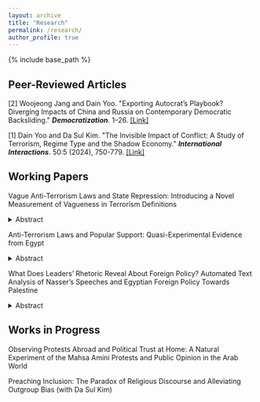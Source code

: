 ```yaml
---
layout: archive
title: "Research"
permalink: /research/
author_profile: true
---
```



{% include base_path %}

## Peer-Reviewed Articles
[2] Woojeong Jang and Dain Yoo. "Exporting Autocrat’s Playbook? Diverging Impacts of China and Russia on Contemporary Democratic Backsliding." **_Democratization_**. 1–26. [[Link]](https://www.tandfonline.com/doi/full/10.1080/13510347.2024.2434662#d1e314) 

[1] Dain Yoo and Da Sul Kim. "The Invisible Impact of Conflict: A Study of Terrorism, Regime Type and the Shadow Economy." **_International Interactions_**. 50:5 (2024), 750-779. [[Link]](https://www.tandfonline.com/doi/full/10.1080/03050629.2024.2374364) 

## Working Papers

Vague Anti-Terrorism Laws and State Repression: Introducing a Novel Measurement of Vagueness in Terrorism Definitions 
<details>
  <summary>Abstract</summary>
Why do some anti-terrorism laws (ATLs) result in greater repression than others? Despite growing concern over governments frequently exploiting vague and broad ATLs to suppress dissent, systematic evidence of their political consequences remains limited. To address this empirical gap, I develop a novel measurement of vagueness in terrorism definitions within domestic ATLs by incorporating text similarity scores with international standards, identifying the presence of “weasel words,” and assessing the inclusion of exclusionary clauses. I argue that ATLs with more vague definitions are more likely to result in higher levels of state repression upon enactment. My findings reveal that such laws are associated with increased violations of physical integrity, greater restrictions on civil liberties, and heightened media censorship compared to ATLs with precise definitions aligned with international standards. However, I find mixed results for digital repression, suggesting that online spaces may exhibit some resilience against autocratic overreach. This study deepens our understanding of how the legal language in security laws shapes democratic practices, offering new insights into the literature on counterterrorism and human rights.
</details>

Anti-Terrorism Laws and Popular Support: Quasi-Experimental Evidence from Egypt
<details>
  <summary>Abstract</summary>
When do repressive laws foster political support in nondemocracies? While existing literature often treats repression and co-optation as distinct strategies for authoritarian resilience – the former inciting fear and the latter cultivating loyalty – this paper delves into the nuanced role of selective repression in generating political support. With a regional focus on the Middle East and North Africa, I argue that vague anti-terrorism laws (ATLs), when linked to selective targeting, can mitigate fears of widespread repression, thereby fostering indirect support. Utilizing data from the Arab Barometer and Arab Opinion Index, I analyze patterns of political support across seven Arab countries and present evidence from a natural experiment in Egypt. I find that the enactment of Anti-Terrorism Law No. 94 (2015) led to an increase in indirect support for the regime and that the effect is marginal on outgroup distrust. By conducting a text analysis of the front-page headlines of _Al-Ahram_, I further demonstrate a discernible shift in the news coverage which increasingly emphasized security and legal topics in the post-ATL period.
</details>

What Does Leaders’ Rhetoric Reveal About Foreign Policy? Automated Text Analysis of Nasser’s Speeches and Egyptian Foreign Policy Towards Palestine
<details>
  <summary>Abstract</summary>
Does the Arab-Israeli conflict unite or divide Arab countries? Focusing on Egypt’s foreign policy orientation toward Palestine and Israel during the 1960s, this paper argues that the escalation of the Arab-Israeli conflict prompted a shift in Egypt’s identity under Gamal Abdel Nasser—from “Egypt as a revolution” to “Egypt as a state.” This challenges the prevailing perception of Nasser as the vanguard of Arab nationalism. Using automated text analysis of 393 speeches by Nasser (1956–1970), including sentiment analysis and structural topic modeling, I identify a discernible shift in the latent topics of his rhetoric. These findings provide a compelling explanation for the significant transformation in Egyptian foreign policy, which increasingly prioritized national interests over collective Arab interests. The results suggest that, despite the strong ideological influence of Arab nationalism in the 1960s, the Arab-Israeli conflict contributed to fragmentation among Arab countries. This study revisits the “End of Pan-Arabism” literature, offering new insights into national role conception and foreign policy analysis in the Middle East.
</details>

## Works in Progress
Observing Protests Abroad and Political Trust at Home: A Natural Experiment of the Mahsa Amini Protests and Public Opinion in the Arab World

Preaching Inclusion: The Paradox of Religious Discourse and Alleviating Outgroup Bias (with Da Sul Kim)
